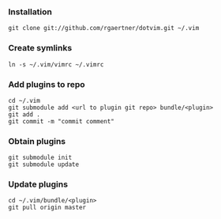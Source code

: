 ### Installation

	git clone git://github.com/rgaertner/dotvim.git ~/.vim

### Create symlinks

	ln -s ~/.vim/vimrc ~/.vimrc

### Add plugins to repo

	cd ~/.vim
	git submodule add <url to plugin git repo> bundle/<plugin>
	git add .
	git commit -m "commit comment"


### Obtain plugins

	git submodule init
	git submodule update

### Update plugins

	cd ~/.vim/bundle/<plugin>
	git pull origin master
